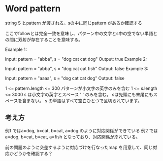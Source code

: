 # Word pattern

string S とpattern が渡される。sの中に同じpattern があるか確認する

ここでfollowとは完全一致を意味し、パターン中の文字とs中の空でない単語との間に双射が存在することを意味する。


Example 1:

Input: pattern = "abba", s = "dog cat cat dog"
Output: true
Example 2:

Input: pattern = "abba", s = "dog cat cat fish"
Output: false
Example 3:

Input: pattern = "aaaa", s = "dog cat cat dog"
Output: false

1 <= pattern.length <= 300
パターンが小文字の英字のみを含む
1 <= s.length <= 3000
s は小文字の英字とスペース ' ' のみを含む。
sは先頭にも末尾にもスペースを含まない。
s の単語はすべて空白ひとつで区切られています。

## 考え方
例1 ではa=dog, b=cat, b=cat, a=dog のように対応関係ができている
例2 ではa=dog, b=cat, b=cat, a=fish となっており、対応関係が崩れている。

前の問題のように交差するように対応づけを行なったmap を用意して、同じ対応かどうかを確認する？

